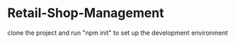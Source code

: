 # Retail-Shop-Management

clone the project and run "npm init" to set up the development environment

